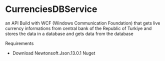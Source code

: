 # CurrenciesDBService
an API Build with WCF (Windows Communication Foundation) that gets live currency informations from central bank of the Republic of Turkiye and stores the data in a database and gets data from the database

Requirements
- Download Newtonsoft.Json.13.0.1 Nuget
